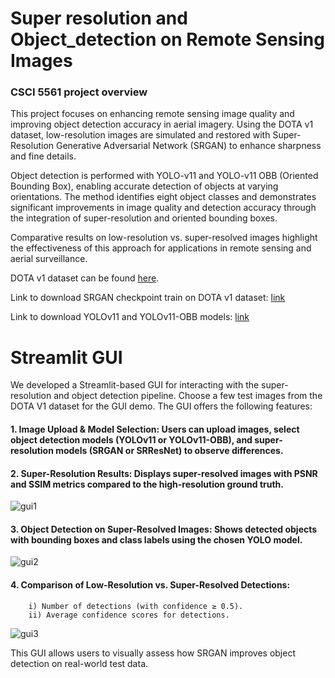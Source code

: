 # Super resolution and Object_detection on Remote Sensing Images

### CSCI 5561 project overview

This project focuses on enhancing remote sensing image quality and improving object detection accuracy in aerial imagery. Using the DOTA v1 dataset, low-resolution images are simulated and restored with Super-Resolution Generative Adversarial Network (SRGAN) to enhance sharpness and fine details.

Object detection is performed with YOLO-v11 and YOLO-v11 OBB (Oriented Bounding Box), enabling accurate detection of objects at varying orientations. The method identifies eight object classes and demonstrates significant improvements in image quality and detection accuracy through the integration of super-resolution and oriented bounding boxes.

Comparative results on low-resolution vs. super-resolved images highlight the effectiveness of this approach for applications in remote sensing and aerial surveillance.
 
DOTA v1 dataset can be found [here](https://captain-whu.github.io/DOTA/dataset.html).

Link to download SRGAN checkpoint train on DOTA v1 dataset: [link](https://drive.google.com/file/d/10eBCHZLtl8HBMqCL90cezlKF04cOB1Bh/view?usp=sharing)

Link to download YOLOv11 and YOLOv11-OBB models: [link](https://drive.google.com/drive/folders/18TEWaciGL6Be6P3vVEDOk55vjX7dM6x4?usp=sharing)


# Streamlit GUI

We developed a Streamlit-based GUI for interacting with the super-resolution and object detection pipeline. Choose a few test images from the DOTA V1 dataset for the GUI demo. The GUI offers the following features:
#### 1. Image Upload & Model Selection: Users can upload images, select object detection models (YOLOv11 or YOLOv11-OBB), and super-resolution models (SRGAN or SRResNet) to observe differences.


#### 2. Super-Resolution Results: Displays super-resolved images with PSNR and SSIM metrics compared to the high-resolution ground truth.
![gui1](https://github.com/anwesha-umn/Super_resolution_object_detection/blob/main/imgs/gui1.png)


#### 3. Object Detection on Super-Resolved Images: Shows detected objects with bounding boxes and class labels using the chosen YOLO model.

![gui2](https://github.com/anwesha-umn/Super_resolution_object_detection/blob/main/imgs/gui2.png)

#### 4. Comparison of Low-Resolution vs. Super-Resolved Detections: 
        i) Number of detections (with confidence ≥ 0.5).
        ii) Average confidence scores for detections.
![gui3](https://github.com/anwesha-umn/Super_resolution_object_detection/blob/main/imgs/gui3.png)

This GUI allows users to visually assess how SRGAN improves object detection on real-world test data.






